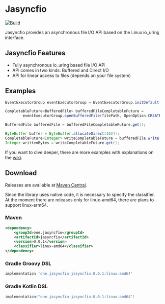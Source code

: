 # Jasyncfio

[![Build](https://github.com/ikorennoy/jasyncfio/actions/workflows/build.yml/badge.svg)](https://github.com/ikorennoy/jasyncfio/actions/workflows/build.yml)

Jasyncfio provides an asynchronous file I/O API based on the Linux io_uring interface.

## Jasyncfio Features

* Fully asynchronous io_uring based file I/O API
* API comes in two kinds: Buffered and Direct I/O
* API for linear access to files (depends on your file system)


## Examples

```java
EventExecutorGroup eventExecutorGroup = EventExecutorGroup.initDefault();

CompletableFuture<BufferedFile> bufferedFileCompletableFuture =
        eventExecutorGroup.openBufferedFile(filePath, OpenOption.CREATE, OpenOption.WRITE_ONLY);

BufferedFile bufferedFile = bufferedFileCompletableFuture.get();

ByteBuffer buffer = ByteBuffer.allocateDirect(1024);
CompletableFuture<Integer> writeCompletableFuture = bufferedFile.write(0, buffer);
Integer writtenBytes = writeCompletableFuture.get();
```

If you want to dive deeper, there are more examples with explanations on the [wiki](https://github.com/ikorennoy/jasyncfio/wiki).

## Download 

Releases are available at [Maven Central](https://search.maven.org/artifact/one.jasyncfio/jasyncfio).

Since the library uses native code, it is necessary to specify the classifier. At the moment there are releases only for linux-amd64, there are plans to support linux-arm64.

### Maven

```xml
<dependency>
    <groupId>one.jasyncfio</groupId>
    <artifactId>jasyncfio</artifactId>
    <version>0.0.1</version>
    <classifier>linux-amd64</classifier>
</dependency>
```

### Gradle Groovy DSL

```groovy
implementation 'one.jasyncfio:jasyncfio:0.0.1:linux-amd64'
```


### Gradle Kotlin DSL

```kotlin
implementation("one.jasyncfio:jasyncfio:0.0.1:linux-amd64")
```

